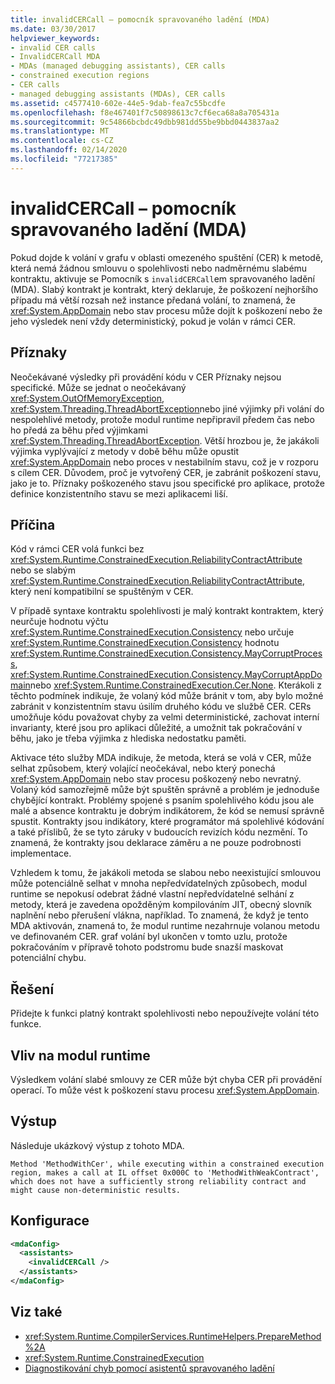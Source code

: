 ```yaml
---
title: invalidCERCall – pomocník spravovaného ladění (MDA)
ms.date: 03/30/2017
helpviewer_keywords:
- invalid CER calls
- InvalidCERCall MDA
- MDAs (managed debugging assistants), CER calls
- constrained execution regions
- CER calls
- managed debugging assistants (MDAs), CER calls
ms.assetid: c4577410-602e-44e5-9dab-fea7c55bcdfe
ms.openlocfilehash: f8e467401f7c50898613c7cf6eca68a8a705431a
ms.sourcegitcommit: 9c54866bcbdc49dbb981dd55be9bbd0443837aa2
ms.translationtype: MT
ms.contentlocale: cs-CZ
ms.lasthandoff: 02/14/2020
ms.locfileid: "77217385"
---
```

# <a name="invalidcercall-mda"></a>invalidCERCall – pomocník spravovaného ladění (MDA)
Pokud dojde k volání v grafu v oblasti omezeného spuštění (CER) k metodě, která nemá žádnou smlouvu o spolehlivosti nebo nadměrnému slabému kontraktu, aktivuje se Pomocník s `invalidCERCall`em spravovaného ladění (MDA). Slabý kontrakt je kontrakt, který deklaruje, že poškození nejhoršího případu má větší rozsah než instance předaná volání, to znamená, že <xref:System.AppDomain> nebo stav procesu může dojít k poškození nebo že jeho výsledek není vždy deterministický, pokud je volán v rámci CER.  
  
## <a name="symptoms"></a>Příznaky  
 Neočekávané výsledky při provádění kódu v CER Příznaky nejsou specifické. Může se jednat o neočekávaný <xref:System.OutOfMemoryException>, <xref:System.Threading.ThreadAbortException>nebo jiné výjimky při volání do nespolehlivé metody, protože modul runtime nepřipravil předem čas nebo ho předá za běhu před výjimkami <xref:System.Threading.ThreadAbortException>. Větší hrozbou je, že jakákoli výjimka vyplývající z metody v době běhu může opustit <xref:System.AppDomain> nebo proces v nestabilním stavu, což je v rozporu s cílem CER. Důvodem, proč je vytvořený CER, je zabránit poškození stavu, jako je to. Příznaky poškozeného stavu jsou specifické pro aplikace, protože definice konzistentního stavu se mezi aplikacemi liší.  
  
## <a name="cause"></a>Příčina  
 Kód v rámci CER volá funkci bez <xref:System.Runtime.ConstrainedExecution.ReliabilityContractAttribute> nebo se slabým <xref:System.Runtime.ConstrainedExecution.ReliabilityContractAttribute>, který není kompatibilní se spuštěným v CER.  
  
 V případě syntaxe kontraktu spolehlivosti je malý kontrakt kontraktem, který neurčuje hodnotu výčtu <xref:System.Runtime.ConstrainedExecution.Consistency> nebo určuje <xref:System.Runtime.ConstrainedExecution.Consistency> hodnotu <xref:System.Runtime.ConstrainedExecution.Consistency.MayCorruptProcess>, <xref:System.Runtime.ConstrainedExecution.Consistency.MayCorruptAppDomain>nebo <xref:System.Runtime.ConstrainedExecution.Cer.None>. Kterákoli z těchto podmínek indikuje, že volaný kód může bránit v tom, aby bylo možné zabránit v konzistentním stavu úsilím druhého kódu ve službě CER.  CERs umožňuje kódu považovat chyby za velmi deterministické, zachovat interní invarianty, které jsou pro aplikaci důležité, a umožnit tak pokračování v běhu, jako je třeba výjimka z hlediska nedostatku paměti.  
  
 Aktivace této služby MDA indikuje, že metoda, která se volá v CER, může selhat způsobem, který volající neočekával, nebo který ponechá <xref:System.AppDomain> nebo stav procesu poškozený nebo nevratný. Volaný kód samozřejmě může být spuštěn správně a problém je jednoduše chybějící kontrakt. Problémy spojené s psaním spolehlivého kódu jsou ale malé a absence kontraktu je dobrým indikátorem, že kód se nemusí správně spustit. Kontrakty jsou indikátory, které programátor má spolehlivé kódování a také příslibů, že se tyto záruky v budoucích revizích kódu nezmění.  To znamená, že kontrakty jsou deklarace záměru a ne pouze podrobnosti implementace.  
  
 Vzhledem k tomu, že jakákoli metoda se slabou nebo neexistující smlouvou může potenciálně selhat v mnoha nepředvídatelných způsobech, modul runtime se nepokusí odebrat žádné vlastní nepředvídatelné selhání z metody, která je zavedena opožděným kompilováním JIT, obecný slovník naplnění nebo přerušení vlákna, například. To znamená, že když je tento MDA aktivován, znamená to, že modul runtime nezahrnuje volanou metodu ve definovaném CER. graf volání byl ukončen v tomto uzlu, protože pokračováním v přípravě tohoto podstromu bude snazší maskovat potenciální chybu.  
  
## <a name="resolution"></a>Řešení  
 Přidejte k funkci platný kontrakt spolehlivosti nebo nepoužívejte volání této funkce.  
  
## <a name="effect-on-the-runtime"></a>Vliv na modul runtime  
 Výsledkem volání slabé smlouvy ze CER může být chyba CER při provádění operací. To může vést k poškození stavu procesu <xref:System.AppDomain>.  
  
## <a name="output"></a>Výstup  
 Následuje ukázkový výstup z tohoto MDA.  
  
 `Method 'MethodWithCer', while executing within a constrained execution region, makes a call at IL offset 0x000C to 'MethodWithWeakContract', which does not have a sufficiently strong reliability contract and might cause non-deterministic results.`  
  
## <a name="configuration"></a>Konfigurace  
  
```xml  
<mdaConfig>  
  <assistants>  
    <invalidCERCall />  
  </assistants>  
</mdaConfig>  
```  
  
## <a name="see-also"></a>Viz také

- <xref:System.Runtime.CompilerServices.RuntimeHelpers.PrepareMethod%2A>
- <xref:System.Runtime.ConstrainedExecution>
- [Diagnostikování chyb pomocí asistentů spravovaného ladění](diagnosing-errors-with-managed-debugging-assistants.md)
